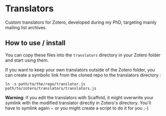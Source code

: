 # Translators

Custom translators for Zotero, developed during my PhD, targeting mainly mailing list archives.

## How to use / install

You can copy these files into the `translators` directory in your Zotero folder and start using them.

If you want to keep your own translators outside of the Zotero folder, you can create a symbolic link from the cloned repo to the translators directory :

```
ln -s path/to/the/repo/translator.js path/to/zotero/translators/translators.js
```

**Warning**: if you edit the translators with Scaffold, it might overwrite your symlink with the modified translator directly in Zotero's directory.
You'll have to symlink again − or you might create a script to do it for you ;-)
